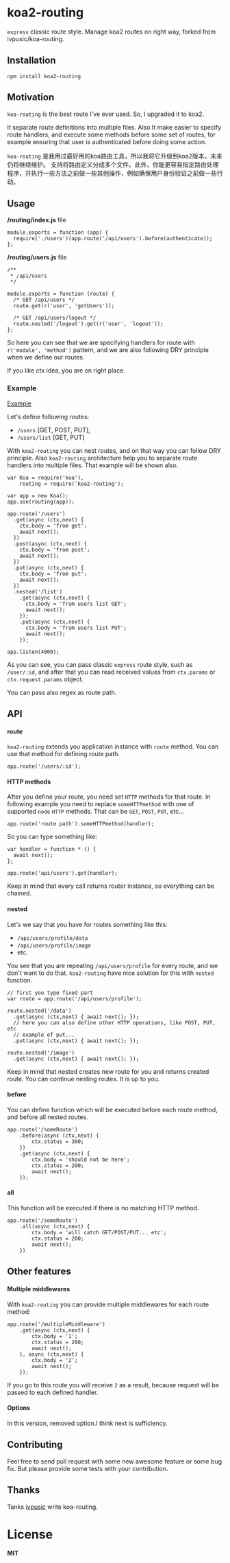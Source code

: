 koa2-routing
================
``express`` classic route style.
Manage koa2 routes on right way, forked from ivpusic/koa-routing.



## Installation
```
npm install koa2-routing
```

## Motivation
`koa-routing` is the best route I've ever used. So, I upgraded it to koa2.

It separate  route definitions into multiple files. Also It  make easier to specify route handlers, and execute some methods before some set of routes, for example ensuring that user is authenticated before doing some action.

`koa-routing` 是我用过最好用的koa路由工具，所以我将它升级到koa2版本，未来仍将继续维护。
支持将路由定义分成多个文件。此外，你能更容易指定路由处理程序，并执行一些方法之前做一些其他操作，例如确保用户身份验证之前做一些行动。

## Usage

**/routing/index.js** file
```
module.exports = function (app) {
  require('./users')(app.route('/api/users').before(authenticate));
};
```

**/routing/users.js** file
```
/**
 * /api/users
 */

module.exports = function (route) {
  /* GET /api/users */
  route.get(r('user', 'getUsers'));

  /* GET /api/users/logout */
  route.nested('/logout').get(r('user', 'logout'));
};
```

So here you can see that we are specifying handlers for route with ``r('module', 'method')`` pattern, and we are also following DRY principle when we define our routes.

If you like ctx idea, you are on right place.

### Example

[Example]("./examples/app.js")

Let's define following routes:
- ``/users`` [GET, POST, PUT],
- ``/users/list`` [GET, PUT]

With ``koa2-routing`` you can nest routes, and on that way you can follow DRY principle.
Also ``koa2-routing`` architecture help you to separate route handlers into multiple files. That example will be shown also.

```
var Koa = require('koa'),
	routing = require('koa2-routing');

var app = new Koa();
app.use(routing(app));

app.route('/users')
  .get(async (ctx,next) {
    ctx.body = 'from get';
    await next();
  })
  .post(async (ctx,next) {
    ctx.body = 'from post';
    await next();
  })
  .put(async (ctx,next) {
    ctx.body = 'from put';
    await next();
  })
  .nested('/list')
    .get(async (ctx,next) {
      ctx.body = 'from users list GET';
      await next();
    });
    .put(async (ctx,next) {
      ctx.body = 'from users list PUT';
      await next();
    });

app.listen(4000);
```

As you can see, you can pass classic ``express`` route style, such as ``/user/:id``, and after that you can read received values from ``ctx.params`` or ``ctx.request.params`` object.

You can pass also regex as route path.




## API

#### route
``koa2-routing`` extends you application instance with ``route`` method.
You can use that method for defining route path.

```
app.route('/users/:id');
```

#### HTTP methods

After you define your route, you need set ``HTTP`` methods for that route.
In following example you need to replace ``someHTTPmethod`` with one of supported
``node`` ``HTTP`` methods. That can be ``GET``, ``POST``, ``PUT``, etc...

```
app.route('route path').someHTTPmethod(handler);
```

So you can type something like:
```
var handler = function * () {
  await next();
};

app.route('api/users').get(handler);
```

Keep in mind that every call returns router instance, so everything can be chained.

#### nested

Let's we say that you have for routes something like this:
- ``/api/users/profile/data``
- ``/api/users/profile/image``
- etc.

You see that you are repeating ``/api/users/profile`` for every route, and we don't want to do that.
``koa2-routing`` have nice solution for this with ``nested`` function.

```
// first you type fixed part
var route = app.route('/api/users/profile');

route.nested('/data')
  .get(async (ctx,next) { await next(); });
  // here you can also define other HTTP operations, like POST, PUT, etc
  // example of put...
  .put(async (ctx,next) { await next(); });

route.nested('/image')
  .get(async (ctx,next) { await next(); });
```

Keep in mind that nested creates new route for you and returns created route. You can continue nesting routes. It is up to you.

#### before

You can define function which will be executed before each route method, and before all nested routes.
```
app.route('/someRoute')
	.before(async (ctx,next) {
		ctx.status = 300;
	})
	.get(async (ctx,next) {
		ctx.body = 'should not be here';
		ctx.status = 200;
		await next();
	});
```

#### all

This function will be executed if there is no matching HTTP method.
```
app.route('/someRoute')
	.all(async (ctx,next) {
		ctx.body = 'will catch GET/POST/PUT... etc';
		ctx.status = 200;
		await next();
	})
```

## Other features

#### Multiple middlewares

With ``koa2-routing`` you can provide multiple middlewares for each route method:
```
app.route('/multipleMiddleware')
	.get(async (ctx,next) {
		ctx.body = '1';
		ctx.status = 200;
		await next();
	}, async (ctx,next) {
		ctx.body = '2';
		await next();
	});
```

If you go to this route you will receive ``2`` as a result, because request will be passed
to each defined handler.

#### Options

   In this version, removed option.I think next is sufficiency.

## Contributing

Feel free to send pull request with some new awesome feature or some bug fix.
But please provide some tests with your contribution.

## Thanks

  Tanks [ivpusic](https://gemnasium.com/ivpusic/) write koa-routing.

# License
**MIT**
